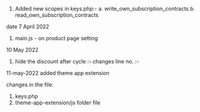 1. Added new scopes in keys.php:-
    a. write_own_subscription_contracts
    b. read_own_subscription_contracts




date 7 April 2022

1. main.js - on product page setting



10 May 2022
1. hide the discount after cycle :-
changes
line no. :-


11-may-2022
added theme app extension

changes in the file:
1. keys.php
2. theme-app-extension/js folder file
